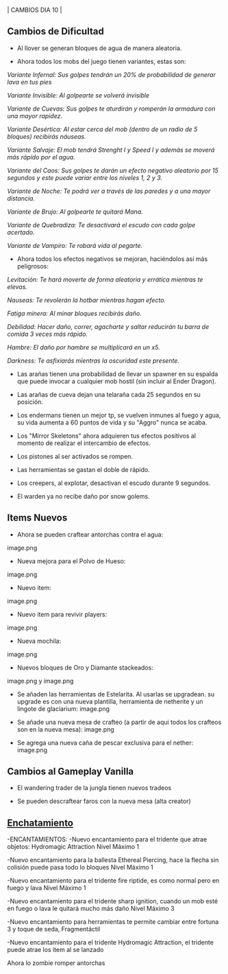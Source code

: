 | CAMBIOS DIA 10 |

## Cambios de Dificultad

- Al llover se generan bloques de agua de manera aleatoria.

- Ahora todos los mobs del juego tienen variantes, estas son:

_Variante Infernal: Sus golpes tendrán un 20% de probabilidad de generar lava en tus pies_

_Variante Invisible: Al golpearte se volverá invisible_

_Variante de Cuevas: Sus golpes te aturdirán y romperán la armadura con una mayor rapidez._

_Variante Desértica: Al estar cerca del mob (dentro de un radio de 5 bloques) recibirás náuseas._

_Variante Salvaje: El mob tendrá Strenght I y Speed I y además se moverá más rápido por el agua._

_Variante del Caos: Sus golpes te darán un efecto negativo aleatorio por 15 segundos y este puede variar entre los niveles 1, 2 y 3._

_Variante de Noche: Te podrá ver a través de las paredes y a una mayor distancia._

_Variante de Brujo: Al golpearte te quitará Mana._

_Variante de Quebradiza: Te desactivará el escudo con cada golpe acertado._

_Variante de Vampiro: Te robará vida al pegarte._

- Ahora todos los efectos negativos se mejoran, haciéndolos así más peligrosos:

_Levitación: Te hará moverte de forma aleatoria y errática mientras te elevas._

_Nauseas: Te revolerán la hotbar mientras hagan efecto._

_Fatiga minera: Al minar bloques recibirás daño._

_Debilidad: Hacer daño, correr, agacharte y saltar reducirán tu barra de comida 3 veces más rápido._

_Hambre: El daño por hambre se multiplicará en un x5._

_Darkness: Te asfixiarás mientras la oscuridad este presente._

- Las arañas tienen una probabilidad de llevar un spawner en su espalda que puede invocar a cualquier mob hostil (sin incluir al Ender Dragon).

- Las arañas de cueva dejan una telaraña cada 25 segundos en su posición.

- Los endermans tienen un mejor tp, se vuelven inmunes al fuego y agua, su vida aumenta a 60 puntos de vida y su "Aggro" nunca se acaba.

- Los "Mirror Skeletons" ahora adquieren tus efectos positivos al momento de realizar el intercambio de efectos.

- Los pistones al ser activados se rompen.

- Las herramientas se gastan el doble de rápido.

- Los creepers, al explotar, desactivan el escudo durante 9 segundos.

- El warden ya no recibe daño por snow golems.

## Items Nuevos

- Ahora se pueden craftear antorchas contra el agua: 

image.png

- Nueva mejora para el Polvo de Hueso: 

image.png

- Nuevo item: 

image.png

- Nuevo item para revivir players: 

image.png

- Nueva mochila: 

image.png

- Nuevos bloques de Oro y Diamante stackeados: 

image.png y image.png

- Se añaden las herramientas de Estelarita. Al usarlas se upgradean. su upgrade es con una nueva plantilla, herramienta de netherite y un lingote de glaciarium: image.png

- Se añade una nueva mesa de crafteo (a partir de aqui todos los crafteos son en la nueva mesa): image.png

- Se agrega una nueva caña de pescar exclusiva para el nether: image.png

## Cambios al Gameplay Vanilla

- El wandering trader de la jungla tienen nuevos tradeos

- Se pueden descraftear faros con la nueva mesa (alta creator)

## [Enchatamiento](https://github.com/MiguelVeraXd/Valley-Dimensional-Wiki/blob/main/Main/Wiki/encartamiento.md) 
-ENCANTAMIENTOS:
-Nuevo encantamiento para el tridente que atrae objetos: Hydromagic Attraction
Nivel Máximo 1 

-Nuevo encantamiento para la ballesta Ethereal Piercing, hace la flecha sin colisión puede pasa todo lo bloques Nivel Máximo 1 

-Nuevo encantamiento para el tridente fire riptide, es como normal pero en fuego y lava Nivel Máximo 1 

-Nuevo encantamiento para el tridente sharp ignition, cuando  un mob esté en fuego o lava le quitará mucho más daño Nivel Máximo 3 

-Nuevo encantamiento para herramientas te permite cambiar entre fortuna 3 y toque de seda, Fragmentáctil 

-Nuevo encantamiento para el tridente Hydromagic Attraction, el tridente puede atrae los item al se lanzado

Ahora lo zombie romper antorchas
